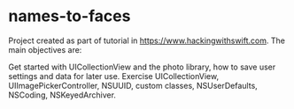 # names-to-faces

Project created as part of tutorial in https://www.hackingwithswift.com. The main objectives are:

Get started with UICollectionView and the photo library, how to save user settings and data for later use.
Exercise UICollectionView, UIImagePickerController, NSUUID, custom classes, NSUserDefaults, NSCoding, NSKeyedArchiver.
